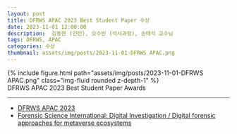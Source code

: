 ```yaml
---
layout: post
title: DFRWS APAC 2023 Best Student Paper 수상
date: 2023-11-01 12:00:00
description:  김동현 (인턴), 오수빈 (석사과정), 손태식 교수님
tags: DFRWS, APAC
categories: 수상
thumbnail: assets/img/posts/2023-11-01-DFRWS APAC.png
---
```




<div class="row mt-3">
    <div class="col-sm mt-3 mt-md-0">
        {% include figure.html path="assets/img/posts/2023-11-01-DFRWS APAC.png" class="img-fluid rounded z-depth-1" %}
    </div>
</div>
<div class="caption">
    DFRWS APAC 2023 Best Student Paper Awards
</div>

<hr>

- [DFRWS APAC 2023](https://dfrws.org/conferences/dfrws-apac-2023/)
- [Forensic Science International: Digital Investigation / Digital forensic approaches for metaverse ecosystems](https://www.sciencedirect.com/science/article/pii/S2666281723001208)


